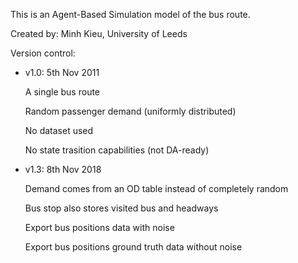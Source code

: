 This is an Agent-Based Simulation model of the bus route. 

Created by: Minh Kieu, University of Leeds

Version control: 

- v1.0: 5th Nov 2011

  A single bus route
  
  Random passenger demand (uniformly distributed)
  
  No dataset used
  
  No state trasition capabilities (not DA-ready)
  
-  v1.3: 8th Nov 2018
    
    Demand comes from an OD table instead of completely random
    
    Bus stop also stores visited bus and headways
    
    Export bus positions data with noise
    
    Export bus positions ground truth data without noise
